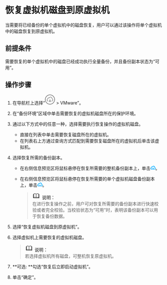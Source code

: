 # 恢复虚拟机磁盘到原虚拟机<a name="cbr_03_0079"></a>

当需要将已经备份的单个虚拟机中的磁盘恢复，用户可以通过该操作将单个虚拟机中的磁盘恢复到原虚拟机。

## 前提条件<a name="zh-cn_topic_0174656208_section65210034"></a>

需要恢复的单个虚拟机中的磁盘已经成功执行全量备份，并且备份副本状态为“可用”。

## 操作步骤<a name="zh-cn_topic_0174656208_section19471654131617"></a>

1.  在导航栏上选择“![](figures/icon-bigdownload.png)  \> VMware”。
2.  在“备份环境”区域中单击需要恢复的虚拟机磁盘所在的保护环境。
3.  通过以下方式中的任意一种，选择需要执行恢复操作的虚拟机磁盘。
    -   直接在列表中单击需要恢复磁盘所在的虚拟机。
    -   在列表右上方通过查询方式匹配到需要恢复磁盘所在的虚拟机后单击该虚拟机。

4.  选择恢复所需的备份副本。
    -   在右侧信息预览区将鼠标悬停在恢复所需要的整机备份副本上，单击![](figures/icon-download1.png)。
    -   在右侧信息预览区将鼠标悬停在恢复所需要的单个虚拟机磁盘备份副本上，单击![](figures/icon-download1.png)。

        >![](public_sys-resources/icon-note.gif) **说明：**   
        >在进行恢复操作之前，用户可对恢复所需要的备份副本进行快速校验或者完全校验。当校验状态为“可用”时，表明该备份副本可以用于恢复备份数据。  


5.  选择“恢复虚拟机磁盘到原虚拟机”。
6.  选择虚拟机上需要恢复的虚拟机磁盘。

    >![](public_sys-resources/icon-note.gif) **说明：**   
    >若选择虚拟机所有磁盘，可整机恢复原虚拟机。  

7.  **可选: **勾选“恢复后立即启动虚拟机”。
8.  单击“确定”。

